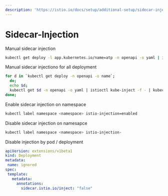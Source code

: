 ```yaml
---
description: 'https://istio.io/docs/setup/additional-setup/sidecar-injection/'
---
```


# Sidecar-Injection

Manual sidecar injection

```bash
kubectl get deploy -l app.kubernetes.io/name=atp -n openapi -o yaml | istioctl kube-inject -f - | kubectl apply -n openapi -f -
```

Manual sidecar injectiono for all deployment

```bash
for d in `kubectl get deploy -n openapi -o name`;
  do;
  echo $d;
  kubectl get $d -n openapi -o yaml | istioctl kube-inject -f - | kubectl apply -n openapi -f - ;
done;
```

Enable sidecar injection on namespace

```bash
kubectl label namespace <namespace> istio-injection=enabled
```

Disable sidecar injection on namesapce

```bash
kubectl label namespace <namespace> istio-injection- 
```

Disable injection by pod / deployment

```yaml
apiVersion: extensions/v1beta1
kind: Deployment
metadata:
 name: ignored
spec:
 template:
   metadata:
     annotations:
       sidecar.istio.io/inject: "false"
```



